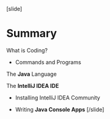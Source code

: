 [slide]
# Summary
What is Coding?

* Commands and Programs

The **Java** Language

The **IntelliJ IDEA IDE**

* Installing IntelliJ IDEA Community

* Writing **Java Console Apps**
[/slide]